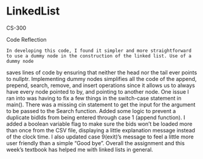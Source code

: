 # LinkedList

CS-300

Code Reflection

	In developing this code, I found it simpler and more straightforward to use a dummy node in the construction of the linked list. Use of a dummy node
  saves lines of code by ensuring that neither the head nor the tail ever points to nullptr. Implementing dummy nodes simplifies all the code of the
  append, prepend, search, remove, and insert operations since it allows us to always have every node pointed to by, and pointing to another node. 
One issue I ran into was having to fix a few things in the switch-case statement in main(). There was a missing cin statement to get the input for the
argument to be passed to the Search function. Added some logic to prevent a duplicate bidIds from being entered through case 1 (append function). I added a
boolean variable flag to make sure the bids won’t be loaded more than once from the CSV file, displaying a little explanation message instead of the clock
time. I also updated case 9(exit)’s message to feel a little more user friendly than a simple “Good bye”. Overall the assignment and this week’s textbook
has helped me with linked lists in general.
